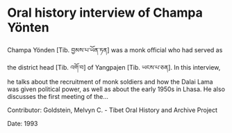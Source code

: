 # Oral history interview of Champa Yönten  
Champa Yönden [Tib. བྱམས་པ་ཡོན་ཏན] was a monk official who had served as the district head [Tib. འགོ་བ] of Yangpajen [Tib. ཡངས་པ་ཅན]. In this interview, he talks about the recruitment of monk soldiers and how the Dalai Lama was given political power, as well as about the early 1950s in Lhasa. He also discusses the first meeting of the... 

Contributor: Goldstein, Melvyn C. - Tibet Oral History and Archive Project  

Date:
1993  

